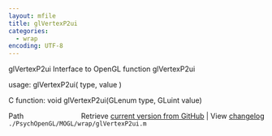 ```yaml
---
layout: mfile
title: glVertexP2ui
categories:
  - wrap
encoding: UTF-8
---
```


glVertexP2ui  Interface to OpenGL function glVertexP2ui

usage:  glVertexP2ui\( type, value \)

C function:  void glVertexP2ui\(GLenum type, GLuint value\)


<div class="code_header" style="text-align:right;">
  <span style="float:left;">Path&nbsp;&nbsp;</span> <span class="counter">Retrieve <a href=
  "https://raw.github.com/Psychtoolbox-3/Psychtoolbox-3/beta/./PsychOpenGL/MOGL/wrap/glVertexP2ui.m">current version from GitHub</a> | View <a href=
  "https://github.com/Psychtoolbox-3/Psychtoolbox-3/commits/beta/./PsychOpenGL/MOGL/wrap/glVertexP2ui.m">changelog</a></span>
</div>
<div class="code">
  <code>./PsychOpenGL/MOGL/wrap/glVertexP2ui.m</code>
</div>
